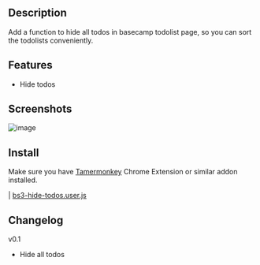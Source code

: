 ## Description

Add a function to hide all todos in basecamp todolist page, so you can sort the todolists conveniently.

## Features

- Hide todos

## Screenshots

![image](https://user-images.githubusercontent.com/208966/143664299-f88690ec-f407-47b3-a5a0-bbb8559b5e27.png)

## Install

Make sure you have [Tamermonkey](https://chrome.google.com/webstore/detail/tampermonkey/dhdgffkkebhmkfjojejmpbldmpobfkfo) Chrome Extension or similar addon installed.

| [bs3-hide-todos.user.js](https://github.com/greatghoul/basecamp3-powerpacks/raw/main/hide-todos/bs3-hide-todos.user.js)


## Changelog

v0.1

- Hide all todos
